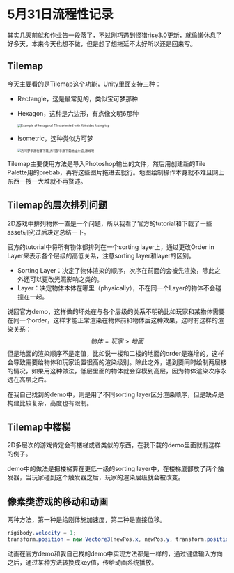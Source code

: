 # 5月31日流程性记录

其实几天前就和作业告一段落了，不过刚巧遇到怪猎rise3.0更新，就偷懒休息了好多天，本来今天也想不做，但是想了想拖延不太好所以还是回来写。

## Tilemap

今天主要看的是Tilemap这个功能，Unity里面支持三种：

* Rectangle，这是最常见的，类似宝可梦那种

* Hexagon，这种是六边形，有点像文明6那种

  <img src="https://docs.unity3d.com/uploads/Main/2DHexMap_2.png" alt="Example of hexagonal Tiles oriented with flat sides facing top" style="zoom:50%;" />

* Isometric，这种类似方可梦

  <img src="https://img.gmz88.com:4433/uploadimg/image/20190108/20190108103835_71409.jpg" alt="方可梦手游在哪下载_方可梦手游下载地址介绍_游戏吧" style="zoom:50%;" />

Tilemap主要使用方法是导入Photoshop输出的文件，然后用创建新的Tile Palette用的prebab，再将这些图片拖进去就行。地图绘制操作本身就不难且网上东西一搜一大堆就不再赘述。

## Tilemap的层次排列问题

2D游戏中排列物体一直是一个问题，所以我看了官方的tutorial和下载了一些asset研究过后决定总结一下。

官方的tutorial中将所有物体都排列在一个sorting layer上，通过更改Order in Layer来表示各个层级的高低关系，注意sorting layer和layer的区别。

* Sorting Layer：决定了物体渲染的顺序，次序在前面的会被先渲染，除此之外还可以更改光照影响之类的。
* Layer：决定物体本体在哪里（physically），不在同一个Layer的物体不会碰撞在一起。

说回官方demo，这样做的坏处在与各个层级的关系不明确比如玩家和某物体需要在同一个order，这样才能正常渲染在物体前和物体后这种效果，这时有这样的渲染关系：
$$
物体=玩家>地面
$$
但是地面的渲染顺序不是定值，比如说一楼和二楼的地面的order是递增的，这样会导致需要给物体和玩家设置很高的渲染级别。除此之外，遇到要同时绘制两层楼的情况，如果用这种做法，低层里面的物体就会穿模到高层，因为物体渲染次序永远在高层之后。

在我自己找到的demo中，则是用了不同sorting layer区分渲染顺序，但是缺点是构建比较复杂，高度也有限制。

## Tilemap中楼梯

2D多层次的游戏肯定会有楼梯或者类似的东西，在我下载的demo里面就有这样的例子。

demo中的做法是把楼梯算在更低一级的sorting layer中，在楼梯底部放了两个触发器，当玩家碰到这个触发器之后，玩家的渲染层级就会被改变。

## 像素类游戏的移动和动画

 两种方法，第一种是给刚体施加速度，第二种是直接位移。

```c#
rigibody.velocity = 1;
transform.position = new Vectore3(newPos.x, newPos.y, transform.position.z);
```

动画在官方demo和我自己找的demo中实现方法都是一样的，通过键盘输入方向之后，通过某种方法转换成key值，传给动画系统播放。